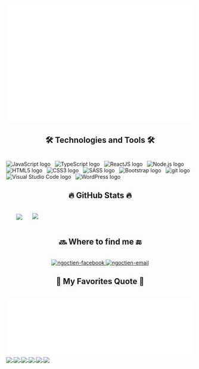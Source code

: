 <!-- Tiendndev -->
<a href="#" target="_blank">
  <img src="svg/tiendndev.svg" width="1200" alt="tiendndev-official" />
</a>

<h2 align="center">🛠 Technologies and Tools 🛠</h2>
<br>
<!-- https://simpleicons.org/ -->
<span><img src="https://img.shields.io/badge/JavaScript-282C34?logo=javascript&logoColor=F7DF1E" alt="JavaScript logo" title="JavaScript" height="25" /></span>
&nbsp;
<span><img src="https://img.shields.io/badge/TypeScript-282C34?logo=typescript&logoColor=3178C6" alt="TypeScript logo" title="TypeScript" height="25" /></span>
&nbsp;
<span><img src="https://img.shields.io/badge/ReactJS-282C34?logo=react&logoColor=61DAFB" alt="ReactJS logo" title="ReactJS" height="25" /></span>
&nbsp;
<!-- <span><img src="https://img.shields.io/badge/Redux-282C34?logo=redux&logoColor=764ABC" alt="Redux logo" title="Redux" height="25" /></span>
&nbsp;
<span><img src="https://img.shields.io/badge/Vue.js-282C34?logo=vue.js&logoColor=4FC08D" alt="Vue.js logo" title="Vue.js" height="25" /></span>
&nbsp;
<span><img src="https://img.shields.io/badge/Nuxt.js-282C34?logo=nuxt.js&logoColor=4FC08D" alt="Nuxt.js logo" title="Nuxt.js" height="25" /></span>
&nbsp; -->
<span><img src="https://img.shields.io/badge/Node.js-282C34?logo=node.js&logoColor=00F200" alt="Node.js logo" title="Node.js" height="25" /></span>
&nbsp;
<!-- <span><img src="https://img.shields.io/badge/Express-282C34?logo=express&logoColor=FFFFFF" alt="Express.js logo" title="Express.js" height="25" /></span>
&nbsp;
<span><img src="https://img.shields.io/badge/MongoDB-282C34?logo=mongodb&logoColor=47A248" alt="MongoDB logo" title="MongoDB" height="25" /></span>
&nbsp;
<span><img src="https://img.shields.io/badge/Tailwind%20CSS-282C34?logo=tailwind-css&logoColor=38B2AC" alt="TailwindCSS logo" title="TailwindCSS" height="25" /></span>
&nbsp;
<span><img src="https://img.shields.io/badge/Three.js-282C34?logo=three.js&logoColor=FFFFFF" alt="Three.js logo" title="Three.js" height="25" /></span>
&nbsp; -->
<span><img src="https://img.shields.io/badge/HTML5-282C34?logo=html5&logoColor=E34F26" alt="HTML5 logo" title="HTML5" height="25" /></span>
&nbsp;
<span><img src="https://img.shields.io/badge/CSS3-282C34?logo=css3&logoColor=1572B6" alt="CSS3 logo" title="CSS3" height="25" /></span>
&nbsp;
<span><img src="https://img.shields.io/badge/Sass-282C34?logo=sass&logoColor=CC6699" alt="SASS logo" title="SASS" height="25" /></span>
&nbsp;
<span><img src="https://img.shields.io/badge/Bootstrap-282C34?logo=bootstrap&logoColor=7952B3" alt="Bootstrap logo" title="Bootstrap" height="25" /></span>
&nbsp;
<!-- <span><img src="https://img.shields.io/badge/ESLint-282C34?logo=eslint&logoColor=4B32C3" alt="ESLint logo" title="ESLint" height="25" /></span>
&nbsp; -->
<span><img src="https://img.shields.io/badge/git-282C34?logo=git&logoColor=F05032" alt="git logo" title="git" height="25" /></span>
&nbsp;
<span><img src="https://img.shields.io/badge/VS%20Code-282C34?logo=visual-studio-code&logoColor=007ACC" alt="Visual Studio Code logo" title="Visual Studio Code" height="25" /></span>
&nbsp;
<!-- <span><img src="https://img.shields.io/badge/Firebase-282C34?logo=firebase&logoColor=FFCA28" alt="Firebase logo" title="Firebase" height="25" /></span>
&nbsp; -->
<span><img src="https://img.shields.io/badge/WordPress-282C34?logo=wordPress&logoColor=21759B" alt="WordPress logo" title="WordPress" height="25" /></span>
&nbsp;

<br>
<h2 align="center">🔥 GitHub Stats 🔥</h2>
<!-- https://github.com/anuraghazra/github-readme-stats -->
<br>
<div align=center>
  <a href="#" title="Tiendndev">
    <img width="315" align="center" src="https://github-readme-stats.vercel.app/api/top-langs/?username=tiendndev&hide=c%23,powershell,Mathematica,Ruby,Objective-C,Objective-C%2b%2b,Cuda&title_color=61dafb&text_color=ffffff&icon_color=61dafb&bg_color=20232a&langs_count=8&layout=compact&border_color=61dafb&hide_border=true" />
  </a>
  <a href="#" title="Tiendndev">
    <img align="right" width="434" src="https://github-readme-stats.vercel.app/api?username=tiendndev&show_icons=true&theme=react&border_color=61dafb&hide_border=true" />
  </a>
</div>

<br>
<h2 align="center"> 🔜 Where to find me 🔚</h2>
<br>
<!-- https://icons8.com -->
<div align="center">
  <!-- <a href="https://tiendndev.github.io/cv-dntien/" target="blank">
    <img width="90" height="90" src="" alt="Tiendndev-blog" />
  </a> -->
  <a href="https://www.facebook.com/ngtienn304" target="blank">
    <img src="https://img.icons8.com/bubbles/100/000000/facebook-new.png" alt="ngoctien-facebook" />
  </a>
  <a href="mailto:ngoctien300401@gmail.com" target="top">
    <img src="https://img.icons8.com/bubbles/100/000000/apple-mail.png" alt="ngoctien-email" />
  </a>
</div>

<h2 align="center">📑 My Favorites Quote 📑</h2>
<br>
<a href="#" target="_blank">
  <img src="svg/tiendndev-quotes.svg" width="846" height="150" alt="tiendndev-official" />
</a>

<!-- Pinned Repo -->
<br>
<a href="#" target="_blank">
  <img align="center" src="https://github-readme-stats.vercel.app/api/pin/?username=tiendndev&repo=theband&theme=transparent&show_owner=true" />
</a>
<a href="#">
  <img align="center" src="https://github-readme-stats.vercel.app/api/pin/?username=tiendndev&repo=RestoFood&theme=radical&show_owner=true" />
</a>
<a href="#">
  <img align="center" src="https://github-readme-stats.vercel.app/api/pin/?username=tiendndev&repo=music-player&theme=merko&show_owner=true" />
</a>
<a href="#">
  <img align="center" src="https://github-readme-stats.vercel.app/api/pin/?username=tiendndev&repo=Catering&theme=tokyonight&show_owner=true" />
</a>
<a href="#">
  <img align="center" src="https://github-readme-stats.vercel.app/api/pin/?username=tiendndev&repo=Smart-Aquarium&theme=synthwave&show_owner=true" />
</a>
<a href="#">
  <img align="center" src="https://github-readme-stats.vercel.app/api/pin/?username=tiendndev&repo=cv-dntien&theme=jolly&show_owner=true" />
</a>
